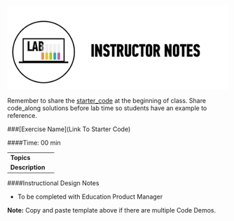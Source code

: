 ![Exercise - Instructor](../../assets/ICL_icons/instr_lab.png)

Remember to share the [starter_code](starter_code/) at the beginning of class. Share code_along solutions before lab time so students have an example to reference. 


###[Exercise Name](Link To Starter Code)

####Time: 00 min

| | |
| ------------- |:-------------|
| __Topics__ | | 
| __Description__| |    
 

####Instructional Design Notes 

*	To be completed with Education Product Manager

__Note:__	Copy and paste template above if there are multiple Code Demos. 

